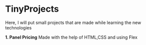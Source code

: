 # TinyProjects
Here, I will put small projects 
that are made while learning the new technologies

**1. Panel Pricing**
Made with the help of HTML,CSS and using Flex
